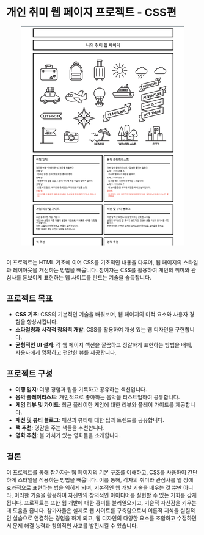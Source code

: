 # 개인 취미 웹 페이지 프로젝트 - CSS편

<div style="text-align:center;">
<img src="./2.png" width="85%" height="50%" title="dev"/></div> <br />

이 프로젝트는 HTML 기초에 이어 CSS를 기초적인 내용을 다루며, 웹 페이지의 스타일과 레이아웃을 개선하는 방법을 배웁니다. 참여자는 CSS를 활용하여 개인의 취미와 관심사를 돋보이게 표현하는 웹 사이트를 만드는 기술을 습득합니다.

## 프로젝트 목표

- **CSS 기초**: CSS의 기본적인 기술을 배워보며, 웹 페이지의 미적 요소와 사용자 경험을 향상시킵니다.
- **스타일링과 시각적 창의력 개발**: CSS를 활용하여 개성 있는 웹 디자인을 구현합니다.
- **균형적인 UI 설계**: 각 웹 페이지 섹션을 깔끔하고 정갈하게 표현하는 방법을 배워, 사용자에게 명확하고 편안한 뷰를 제공합니다.

## 프로젝트 구성

- **여행 일지**: 여행 경험과 팁을 기록하고 공유하는 섹션입니다.
- **음악 플레이리스트**: 개인적으로 좋아하는 음악을 리스트업하여 공유합니다.
- **게임 리뷰 및 가이드**: 최근 플레이한 게임에 대한 리뷰와 플레이 가이드를 제공합니다.
- **패션 및 뷰티 블로그**: 패션과 뷰티에 대한 팁과 트렌드를 공유합니다.
- **책 추천**: 영감을 주는 책들을 추천합니다.
- **영화 추천**: 볼 가치가 있는 영화들을 소개합니다.

## 결론

이 프로젝트를 통해 참가자는 웹 페이지의 기본 구조를 이해하고, CSS를 사용하여 간단하게 스타일을 적용하는 방법을 배웁니다. 이를 통해, 각자의 취미와 관심사를 웹 상에 효과적으로 표현하는 법을 익히게 되며, 기본적인 웹 개발 기술을 배우는 것 뿐만 아니라, 이러한 기술을 활용하여 자신만의 창의적인 아이디어를 실현할 수 있는 기회를 갖게 됩니다. 프로젝트는 또한 웹 개발에 대한 흥미를 불러일으키고, 기술적 자신감을 키우는 데 도움을 줍니다. 참가자들은 실제로 웹 사이트를 구축함으로써 이론적 지식을 실질적인 실습으로 연결하는 경험을 하게 되고, 웹 디자인의 다양한 요소를 조합하고 수정하면서 문제 해결 능력과 창의적인 사고를 발전시킬 수 있습니다.
